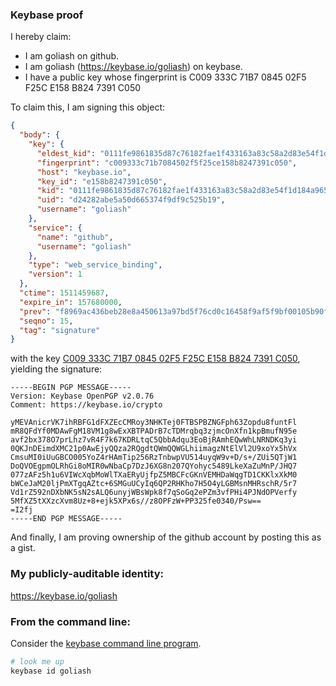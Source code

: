 ### Keybase proof

I hereby claim:

  * I am goliash on github.
  * I am goliash (https://keybase.io/goliash) on keybase.
  * I have a public key whose fingerprint is C009 333C 71B7 0845 02F5  F25C E158 B824 7391 C050

To claim this, I am signing this object:

```json
{
  "body": {
    "key": {
      "eldest_kid": "0111fe9861835d87c76182fae1f433163a83c58a2d83e54f1d184a9658d8ae78e6d70a",
      "fingerprint": "c009333c71b7084502f5f25ce158b8247391c050",
      "host": "keybase.io",
      "key_id": "e158b8247391c050",
      "kid": "0111fe9861835d87c76182fae1f433163a83c58a2d83e54f1d184a9658d8ae78e6d70a",
      "uid": "d24282abe5a50d665374f9df9c525b19",
      "username": "goliash"
    },
    "service": {
      "name": "github",
      "username": "goliash"
    },
    "type": "web_service_binding",
    "version": 1
  },
  "ctime": 1511459687,
  "expire_in": 157680000,
  "prev": "f8969ac436beb28e8a450613a97bd5f76cd0c16458f9af5f9bf00105b90fb3f4",
  "seqno": 15,
  "tag": "signature"
}
```

with the key [C009 333C 71B7 0845 02F5  F25C E158 B824 7391 C050](https://keybase.io/goliash), yielding the signature:

```
-----BEGIN PGP MESSAGE-----
Version: Keybase OpenPGP v2.0.76
Comment: https://keybase.io/crypto

yMEVAnicrVK7ihRBFG1dFXZEcCMRoy3NHKTej0FTBSPBZNGFph63Zopdu8funtFl
mR8QFdYf0MDAwFgM18VM1g8wExXBTPADrB7cTDMrqbq3zjmcOnXfn1kpBmufN95e
avf2bx378O7prLhz7vR4F7k67KDRLtqC5QbbAdqu3EoBjRAmhEQwWhLNRNDKq3yi
0QKJnDEimdXMC21p0AwEjyQQza2RQgdtQWmQQWGLhiimagzNtElVl2U9xoYx5hVx
CmsuMI0iUuGBCO005YoZ4rHAmTip256RzTnbwpVU514uyqW9v+D/s+/ZUi5QTjW1
DoQVOEgpmOLRhGi8oMIR0wNbaCp7DzJ6XG8n207QYohyc5489LkeXaZuMnP/JHQ7
077zAFz5h1u6VIWcXqbMoWlTXaERyUjfpZ5MBCFcGKnVEMHDaWqgTD1CKKlxXkM0
bWCeJaM20ljPmXTgqAZtc+6SMGuUCyIq6QP2RHKho7H5O4yLGBMsnMHRschR/5r7
Vd1rZ592nDXbNK5sN2sALQ6unyjWBsWpk8f7qSoGq2ePZm3vfPHi4PJNdOPVerfy
5MfXZ5tXXzcXvm8Uz+8+ejk5XPx6s//z8OPFzW+PP325fe0340/Psw==
=I2fj
-----END PGP MESSAGE-----

```

And finally, I am proving ownership of the github account by posting this as a gist.

### My publicly-auditable identity:

https://keybase.io/goliash

### From the command line:

Consider the [keybase command line program](https://keybase.io/download).

```bash
# look me up
keybase id goliash
```
